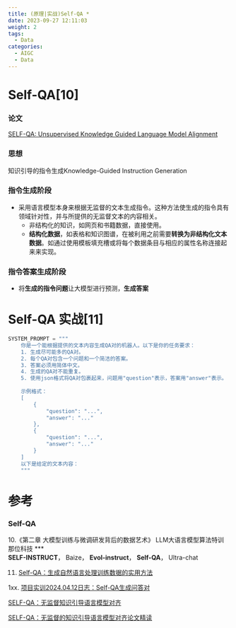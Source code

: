 ```yaml
---
title: (原理|实战)Self-QA *
date: 2023-09-27 12:11:03
weight: 2
tags:
  - Data
categories: 
  - AIGC
  - Data  
---
```


<p></p>
<!-- more -->


# Self-QA[10]

### 论文

[SELF-QA: Unsupervised Knowledge Guided Language Model Alignment](https://arxiv.org/pdf/2305.11952)

### 思想

知识引导的指令生成Knowledge-Guided Instruction Generation

### 指令生成阶段

- 采用语言模型本身来根据无监督的文本生成指令。这种方法使生成的指令具有领域针对性，并与所提供的无监督文本的内容相关。
    - 非结构化的知识，如网页和书籍数据，直接使用。
    - **结构化数据**，如表格和知识图谱，在被利用之前需要**转换为非结构化文本数据**。如通过使用模板填充槽或将每个数据条目与相应的属性名称连接起来来实现。

### 指令答案生成阶段

- 将**生成的指令问题**让大模型进行预测，**生成答案**

# Self-QA 实战[11]

```python
SYSTEM_PROMPT = """
    你是一个能根据提供的文本内容生成QA对的机器人。以下是你的任务要求：
    1. 生成尽可能多的QA对。
    2. 每个QA对包含一个问题和一个简洁的答案。
    3. 答案必须用简体中文。
    4. 生成的QA对不能重复。
    5. 使用json格式将QA对包裹起来，问题用"question"表示，答案用"answer"表示。
    
    示例格式：
    [
        {
            "question": "...",
            "answer": "..."
        },
        {
            "question": "...",
            "answer": "..."
        }
    ]
    以下是给定的文本内容：
    """
```

# 参考

### Self-QA

10.《第二章 大模型训练与微调研发背后的数据艺术》 LLM大语言模型算法特训 那位科技 ***  
**SELF-INSTRUCT**， Baize， **Evol-instruct**， **Self-QA**， Ultra-chat  

11. [Self-QA：生成自然语言处理训练数据的实用方法](https://blog.csdn.net/m0_56090828/article/details/138361006)  

1xx. [项目实训2024.04.12日志：Self-QA生成问答对](https://blog.csdn.net/lyh20021209/article/details/137696063)  

 [SELF-QA：无监督知识引导语言模型对齐](https://blog.csdn.net/2202_75336422/article/details/140866160)  

[SELF-QA：无监督的知识引导语言模型对齐论文精读](https://zhuanlan.zhihu.com/p/659246821)  

